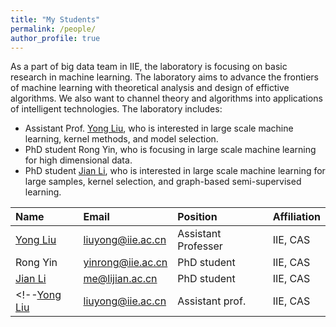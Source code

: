 ```yaml
---
title: "My Students"
permalink: /people/
author_profile: true
---
```

As a part of big data team in IIE, the laboratory is focusing on basic research in machine learning. The laboratory aims to advance the frontiers of machine learning with theoretical analysis and design of effictive algorithms. We also want to channel theory and algorithms into applications of intelligent technologies.
 The laboratory includes:
 * Assistant Prof. [Yong Liu](https://iie-liuyong.github.io), who is interested in large scale machine learning, kernel methods, and model selection.
 * PhD student Rong Yin, who is focusing in large scale machine learning for high dimensional data.
 * PhD student [Jian Li](https://lijian.ac.cn), who is interested in large scale machine learning for large samples, kernel selection, and graph-based semi-supervised learning.

|Name|Email|Position|Affiliation|
|:---|:---|:---|:---|
[Yong Liu](https://iie-liuyong.github.io)|liuyong@iie.ac.cn|Assistant Professer|IIE, CAS|
Rong Yin|yinrong@iie.ac.cn|PhD student|IIE, CAS|
[Jian Li](https://lijian.ac.cn)|me@lijian.ac.cn|PhD student|IIE, CAS|
<!--[Yong Liu](https://iie-liuyong.github.io/)|liuyong@iie.ac.cn|Assistant prof.|IIE, CAS|-->
<!--
More Postions:
Investigator
Postdoc
Graduate Student
Visiting Student
Collaborator
Alumnus
-->

